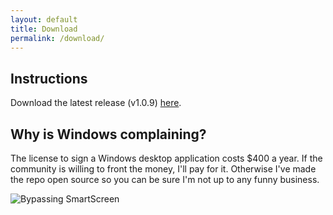 ```yaml
---
layout: default
title: Download
permalink: /download/
---
```


## Instructions
Download the latest release (v1.0.9) [here](https://github.com/nrcrast/DbdPerkTool/releases/download/v1.0.9/Dead-By-Daylight-Icon-Toolbox-Setup-1.0.9.exe).

## Why is Windows complaining?
The license to sign a Windows desktop application costs $400 a year. If the community is willing to front the money, I'll pay for it. Otherwise I've made the repo open source so you can be sure I'm not up to any funny business. 

![Bypassing SmartScreen](../images/windows-smartscreen.png)